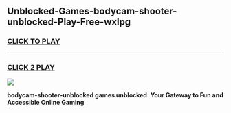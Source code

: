 
## Unblocked-Games-bodycam-shooter-unblocked-Play-Free-wxlpg
<h3>
<a href="https://premium76.site?title=bodycam-shooter-unblocked&ref=19M">CLICK TO PLAY</a></h3>
<hr>

<h3>
<a href="https://premium76.site?title=bodycam-shooter-unblocked&ref=19M">CLICK 2 PLAY</a>
  
</h3>

<a href="https://premium76.site?title=bodycam-shooter-unblocked&ref=19M"><img src="https://clearcache.store/games.png"></a>


**bodycam-shooter-unblocked games unblocked: Your Gateway to Fun and Accessible Online Gaming**
